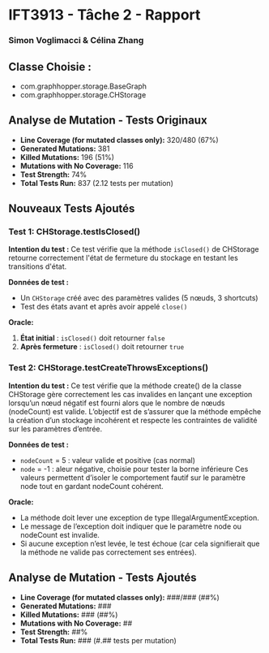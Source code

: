 # IFT3913 - Tâche 2 - Rapport
### Simon Voglimacci & Célina Zhang

## Classe Choisie : 
- com.graphhopper.storage.BaseGraph
- com.graphhopper.storage.CHStorage

## Analyse de Mutation - Tests Originaux

- **Line Coverage (for mutated classes only):** 320/480 (67%)
- **Generated Mutations:** 381
- **Killed Mutations:** 196 (51%)
- **Mutations with No Coverage:** 116
- **Test Strength:** 74%
- **Total Tests Run:** 837 (2.12 tests per mutation)

## Nouveaux Tests Ajoutés

### Test 1: CHStorage.testIsClosed()

**Intention du test :**
Ce test vérifie que la méthode `isClosed()` de CHStorage retourne correctement l'état de fermeture du stockage en testant les transitions d'état.

**Données de test :**
- Un `CHStorage` créé avec des paramètres valides (5 nœuds, 3 shortcuts)
- Test des états avant et après avoir appelé `close()`

**Oracle:**
1. **État initial** : `isClosed()` doit retourner `false`
3. **Après fermeture** : `isClosed()` doit retourner `true`

### Test 2: CHStorage.testCreateThrowsExceptions()

**Intention du test :**
Ce test vérifie que la méthode create() de la classe CHStorage gère correctement les cas invalides en lançant une exception lorsqu’un nœud négatif est fourni alors que le nombre de nœuds (nodeCount) est valide.
L’objectif est de s’assurer que la méthode empêche la création d’un stockage incohérent et respecte les contraintes de validité sur les paramètres d’entrée.

**Données de test :**
- `nodeCount` = 5 : valeur valide et positive (cas normal)
- `node` = -1 : aleur négative, choisie pour tester la borne inférieure
Ces valeurs permettent d’isoler le comportement fautif sur le paramètre node tout en gardant nodeCount cohérent.

**Oracle:**
- La méthode doit lever une exception de type IllegalArgumentException.
- Le message de l’exception doit indiquer que le paramètre node ou nodeCount est invalide.
- Si aucune exception n’est levée, le test échoue (car cela signifierait que la méthode ne valide pas correctement ses entrées).

## Analyse de Mutation - Tests Ajoutés

- **Line Coverage (for mutated classes only):** ###/### (##%)
- **Generated Mutations:** ###
- **Killed Mutations:** ### (##%)
- **Mutations with No Coverage:** ##
- **Test Strength:** ##%
- **Total Tests Run:** ### (#.## tests per mutation)

